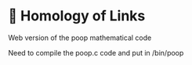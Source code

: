 # 🔗 Homology of Links

Web version of the poop mathematical code

Need to compile the poop.c code and put in /bin/poop
